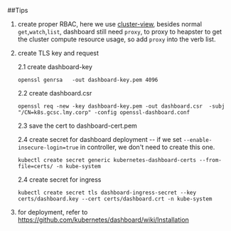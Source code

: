 ##Tips

1. create proper RBAC, here we use [cluster-view](../../RBAC/cluster-view.yaml), besides normal `get`,`watch`,`list`, dashboard still need `proxy`, to proxy to heapster to get the cluster compute resource usage, so add `proxy` into the verb list.
2. create TLS key and request
  
    2.1  create dashboard-key
    ```
    openssl genrsa   -out dashboard-key.pem 4096
    ```
    2.2  create dashboard.csr
    ```
    openssl req -new -key dashboard-key.pem -out dashboard.csr  -subj "/CN=k8s.gcsc.lmy.corp" -config openssl-dashboard.conf
    ```
    2.3 save the cert to dashboard-cert.pem

    2.4 create secret for dashboard deployment -- if we  set `--enable-insecure-login=true` in controller, we don't need to create this one. 

    ```
    kubectl create secret generic kubernetes-dashboard-certs --from-file=certs/ -n kube-system
    ```

    2.4 create secret for ingress
    ```
    kubectl create secret tls dashboard-ingress-secret --key certs/dashboard.key --cert certs/dashboard.crt -n kube-system
    ```
3. for deployment, refer to https://github.com/kubernetes/dashboard/wiki/Installation